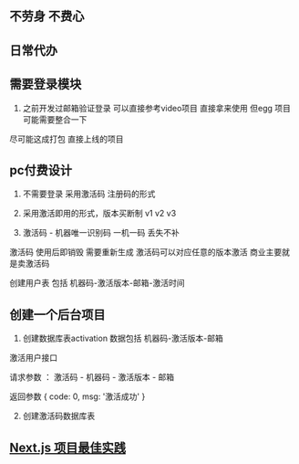 ## 不劳身 不费心

## 日常代办 

##  需要登录模块

1. 之前开发过邮箱验证登录 可以直接参考video项目 直接拿来使用  但egg 项目可能需要整合一下 

尽可能这成打包 直接上线的项目 

## pc付费设计

1. 不需要登录 采用激活码 注册码的形式 

2. 采用激活即用的形式，版本买断制 v1 v2 v3

3. 激活码 - 机器唯一识别码     一机一码 丢失不补

激活码 使用后即销毁  需要重新生成  激活码可以对应任意的版本激活 商业主要就是卖激活码

创建用户表 包括 机器码-激活版本-邮箱-激活时间


## 创建一个后台项目

1. 创建数据库表activation  数据包括 机器码-激活版本-邮箱

激活用户接口

请求参数 ： 激活码 - 机器码 - 激活版本 - 邮箱

返回参数 { code: 0, msg: '激活成功' }

2. 创建激活码数据库表 


## [Next.js 项目最佳实践](https://juejin.cn/post/7194410416879960125?searchId=20241015225342CBEE749A2AB7FB6C299D)
